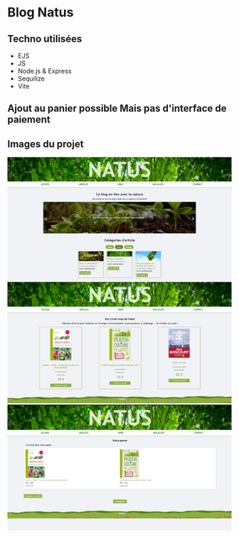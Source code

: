 # Blog Natus

## Techno utilisées

- EJS
- JS
- Node.js & Express
- Sequilize
- Vite 

## Ajout au panier possible Mais pas d'interface de paiement

## Images du projet

![Accueil du blog natus](./public/img/screen-shot/accueil-natus.png)
![Shop du blog natus](./public/img/screen-shot/shop-natus.png)
![Panier du blog natus](./public/img/screen-shot/panier-natus.png)

